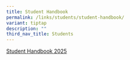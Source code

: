 ```yaml
---
title: Student Handbook
permalink: /links/students/student-handbook/
variant: tiptap
description: ""
third_nav_title: Students
---
```

<p><a href="https://online.flippingbook.com/view/116838550/" rel="noopener noreferrer nofollow" target="_blank">Student Handbook 2025</a>
</p>